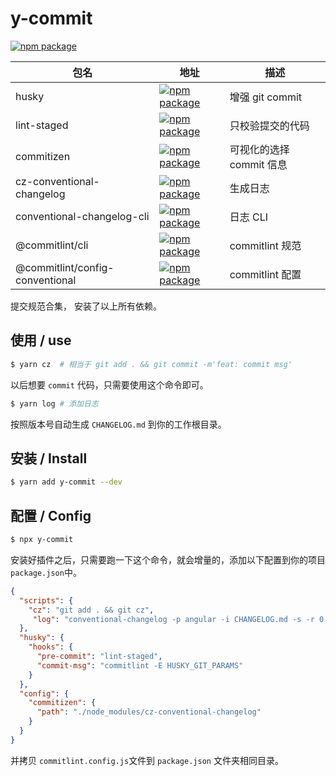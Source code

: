 [npm-badge-y]: https://img.shields.io/npm/v/y-commit.svg
[npm-url-y]: https://www.npmjs.org/package/y-commit

[npm-badge-husky]: https://img.shields.io/npm/v/husky.svg
[npm-url-husky]: https://www.npmjs.org/package/husky

[npm-badge-cz]: https://img.shields.io/npm/v/cz-conventional-changelog.svg
[npm-url-cz]: https://www.npmjs.org/package/cz-conventional-changelog

[npm-badge-commitizen]: https://img.shields.io/npm/v/commitizen.svg
[npm-url-commitizen]: https://www.npmjs.org/package/commitizen

[npm-badge-cli]: https://img.shields.io/npm/v/@commitlint/cli.svg
[npm-url-cli]: https://www.npmjs.org/package/@commitlint/cli

[npm-badge-config]: https://img.shields.io/npm/v/@commitlint/config-conventional.svg
[npm-url-config]: https://www.npmjs.org/package/@commitlint/config-conventional

[npm-badge-changelog]: https://img.shields.io/npm/v/conventional-changelog-cli.svg
[npm-url-changelog]: https://www.npmjs.org/package/conventional-changelog-cli

[npm-badge-lint]: https://img.shields.io/npm/v/lint-staged.svg
[npm-url-lint]: https://www.npmjs.org/package/lint-staged


# y-commit

[![npm package][npm-badge-y]][npm-url-y]

|包名| 地址 | 描述 |
|---|---|---|
| husky |[![npm package][npm-badge-husky]][npm-url-husky]| 增强 git commit |
| lint-staged |[![npm package][npm-badge-lint]][npm-url-lint]| 只校验提交的代码 |
| commitizen |[![npm package][npm-badge-commitizen]][npm-url-commitizen]| 可视化的选择 commit 信息 |
| cz-conventional-changelog |[![npm package][npm-badge-cz]][npm-url-cz]| 生成日志 |
| conventional-changelog-cli |[![npm package][npm-badge-changelog]][npm-url-changelog]| 日志 CLI |
| @commitlint/cli |[![npm package][npm-badge-cli]][npm-url-cli]| commitlint 规范  |
| @commitlint/config-conventional |[![npm package][npm-badge-config]][npm-url-config]| commitlint 配置  |

提交规范合集， 安装了以上所有依赖。

## 使用 / use

```bash
$ yarn cz  # 相当于 git add . && git commit -m'feat: commit msg'
```

以后想要 `commit` 代码，只需要使用这个命令即可。

```bash
$ yarn log # 添加日志
```

按照版本号自动生成 `CHANGELOG.md` 到你的工作根目录。

## 安装 / Install

```bash
$ yarn add y-commit --dev
```

## 配置 / Config

```bash
$ npx y-commit
```

安装好插件之后，只需要跑一下这个命令，就会增量的，添加以下配置到你的项目 `package.json`中。

```json
{
  "scripts": {
    "cz": "git add . && git cz",
     "log": "conventional-changelog -p angular -i CHANGELOG.md -s -r 0 && git add CHANGELOG.md"
  },
  "husky": {
    "hooks": {
      "pre-commit": "lint-staged",
      "commit-msg": "commitlint -E HUSKY_GIT_PARAMS"
    }
  },
  "config": {
    "commitizen": {
      "path": "./node_modules/cz-conventional-changelog"
    }
  }
}
```

并拷贝 `commitlint.config.js`文件到 `package.json` 文件夹相同目录。




